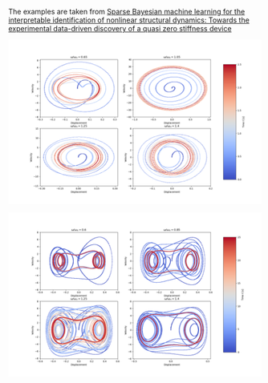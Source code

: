 The examples are taken from [Sparse Bayesian machine learning for the interpretable identification of nonlinear structural dynamics: Towards the experimental data-driven discovery of a quasi zero stiffness device](https://doi.org/10.1016/j.ymssp.2023.110858)

![Phase space diagram](Transient_Response.png "Coulomb friction damping model")

![Phase space diagram](Transient_Response_Duffing.png "Duffing oscillator")
